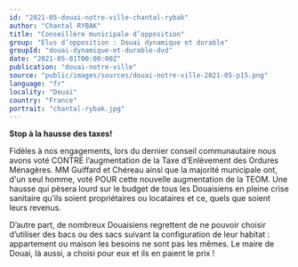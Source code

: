 ```yaml
---
id: "2021-05-douai-notre-ville-chantal-rybak"
author: "Chantal RYBAK"
title: "Conseillère municipale d’opposition"
group: "Élus d’opposition : Douai dynamique et durable"
groupId: "douai-dynamique-et-durable-dvd"
date: "2021-05-01T00:00:00Z"
publication: "douai-notre-ville"
source: "public/images/sources/douai-notre-ville-2021-05-p15.png"
language: "fr"
locality: "Douai"
country: "France"
portrait: "chantal-rybak.jpg"
---
```


**Stop à la hausse des taxes!**

Fidèles à nos engagements, lors du dernier conseil communautaire nous avons voté CONTRE l’augmentation de la Taxe d’Enlèvement des Ordures Ménagères. MM Guiffard et Chéreau ainsi que la majorité municipale ont, d'un seul homme, voté POUR cette nouvelle augmentation de la TEOM. Une hausse qui pèsera lourd sur le budget de tous les Douaisiens en pleine crise sanitaire qu’ils soient propriétaires ou locataires et ce, quels que soient leurs revenus.

D’autre part, de nombreux Douaisiens regrettent de ne pouvoir choisir d’utiliser des bacs ou des sacs suivant la configuration de leur habitat : appartement ou maison les besoins ne sont pas les mêmes. Le maire de Douai, là aussi, a choisi pour eux et ils en paient le prix !
